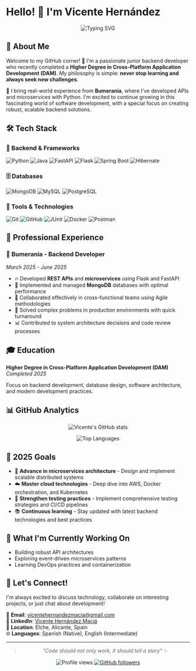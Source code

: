 # Hello! 👋 I'm Vicente Hernández

<div align="center">
  
  ![Typing SVG](https://readme-typing-svg.herokuapp.com?font=Fira+Code&pause=1000&color=2E9EF7&center=true&vCenter=true&width=435&lines=Junior+Software+Developer+%F0%9F%9A%80;Backend+Enthusiast+%F0%9F%94%A5;Always+Learning+%F0%9F%92%A1;API+%26+Microservices+Builder)
  
</div>

## 🎯 About Me

Welcome to my GitHub corner! 🌟 I'm a passionate junior backend developer who recently completed a **Higher Degree in Cross-Platform Application Development (DAM)**. My philosophy is simple: **never stop learning and always seek new challenges**.

🚀 I bring real-world experience from **Bumerania**, where I've developed APIs and microservices with Python. I'm excited to continue growing in this fascinating world of software development, with a special focus on creating robust, scalable backend solutions.

## 🛠️ Tech Stack

### 🐍 Backend & Frameworks
![Python](https://img.shields.io/badge/Python-3776AB?style=for-the-badge&logo=python&logoColor=white)
![Java](https://img.shields.io/badge/Java-ED8B00?style=for-the-badge&logo=openjdk&logoColor=white)
![FastAPI](https://img.shields.io/badge/FastAPI-009688?style=for-the-badge&logo=fastapi&logoColor=white)
![Flask](https://img.shields.io/badge/Flask-000000?style=for-the-badge&logo=flask&logoColor=white)
![Spring Boot](https://img.shields.io/badge/Spring_Boot-6DB33F?style=for-the-badge&logo=spring-boot&logoColor=white)
![Hibernate](https://img.shields.io/badge/Hibernate-59666C?style=for-the-badge&logo=hibernate&logoColor=white)

### 🗄️ Databases
![MongoDB](https://img.shields.io/badge/MongoDB-47A248?style=for-the-badge&logo=mongodb&logoColor=white)
![MySQL](https://img.shields.io/badge/MySQL-4479A1?style=for-the-badge&logo=mysql&logoColor=white)
![PostgreSQL](https://img.shields.io/badge/PostgreSQL-336791?style=for-the-badge&logo=postgresql&logoColor=white)

### 🔧 Tools & Technologies
![Git](https://img.shields.io/badge/Git-F05032?style=for-the-badge&logo=git&logoColor=white)
![GitHub](https://img.shields.io/badge/GitHub-181717?style=for-the-badge&logo=github&logoColor=white)
![JUnit](https://img.shields.io/badge/JUnit-25A162?style=for-the-badge&logo=junit5&logoColor=white)
![Docker](https://img.shields.io/badge/Docker-2496ED?style=for-the-badge&logo=docker&logoColor=white)
![Postman](https://img.shields.io/badge/Postman-FF6C37?style=for-the-badge&logo=postman&logoColor=white)

## 💼 Professional Experience

### 🏢 **Bumerania** - Backend Developer
*March 2025 - June 2025*

- 🔥 Developed **REST APIs** and **microservices** using Flask and FastAPI
- 🍃 Implemented and managed **MongoDB** databases with optimal performance
- 👥 Collaborated effectively in cross-functional teams using Agile methodologies
- 🐛 Solved complex problems in production environments with quick turnaround
- 📊 Contributed to system architecture decisions and code review processes

## 🎓 Education

**Higher Degree in Cross-Platform Application Development (DAM)**  
*Completed 2025*

Focus on backend development, database design, software architecture, and modern development practices.

## 📊 GitHub Analytics

<div align="center">
  
  ![Vicente's GitHub stats](https://github-readme-stats.vercel.app/api?username=vicelx17&show_icons=true&theme=tokyonight&hide_border=true&bg_color=0D1117&include_all_commits=true&count_private=true)
  
  ![Top Languages](https://github-readme-stats.vercel.app/api/top-langs/?username=vicelx17&layout=compact&theme=tokyonight&hide_border=true&bg_color=0D1117&langs_count=8)

  
</div>

## 🎯 2025 Goals

- 🚀 **Advance in microservices architecture** - Design and implement scalable distributed systems
- ☁️ **Master cloud technologies** - Deep dive into AWS, Docker orchestration, and Kubernetes
- 🧪 **Strengthen testing practices** - Implement comprehensive testing strategies and CI/CD pipelines
- 📚 **Continuous learning** - Stay updated with latest backend technologies and best practices

## 🌟 What I'm Currently Working On

- Building robust API architectures
- Exploring event-driven microservices patterns  
- Learning DevOps practices and containerization

## 🤝 Let's Connect!

I'm always excited to discuss technology, collaborate on interesting projects, or just chat about development!

📧 **Email**: [vicentehernandezmacia@gmail.com](mailto:vicentehernandezmacia@gmail.com)  
💼 **LinkedIn**: [Vicente Hernández Maciá](https://www.linkedin.com/in/vicente-hern%C3%A1ndez-maci%C3%A1-225870184/)  
📍 **Location**: Elche, Alicante, Spain  
🌐 **Languages**: Spanish (Native), English (Intermediate)

---

<div align="center">
  
  > *"Code should not only work, it should tell a story"* ✨
  
  ![Profile views](https://komarev.com/ghpvc/?username=vicelx17&color=brightgreen&style=flat-square)
  [![GitHub followers](https://img.shields.io/github/followers/vicelx17?style=social)](https://github.com/vicelx17)
  
</div>
